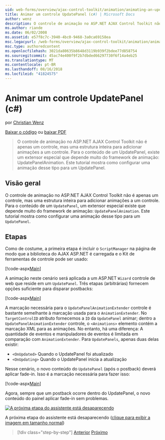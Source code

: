 ```yaml
---
uid: web-forms/overview/ajax-control-toolkit/animation/animating-an-updatepanel-control-cs
title: Animar um controle UpdatePanel (c#) | Microsoft Docs
author: wenz
description: O controle de animação no ASP.NET AJAX Control Toolkit não é apenas um controle, mas uma estrutura inteira para adicionar animações a um controle. Para o conteúdo de um...
ms.author: riande
ms.date: 06/02/2008
ms.assetid: e57f8c7c-3940-4bc0-9468-3a0ca69158ea
msc.legacyurl: /web-forms/overview/ajax-control-toolkit/animation/animating-an-updatepanel-control-cs
msc.type: authoredcontent
ms.openlocfilehash: 3021da80635b8648d3119b939f2bdee77d858754
ms.sourcegitcommit: 45ac74e400f9f2b7dbded66297730f6f14a4eb25
ms.translationtype: MT
ms.contentlocale: pt-BR
ms.lasthandoff: 08/16/2018
ms.locfileid: "41824575"
---
```

<a name="animating-an-updatepanel-control-c"></a>Animar um controle UpdatePanel (c#)
====================
por [Christian Wenz](https://github.com/wenz)

[Baixar o código](http://download.microsoft.com/download/9/3/f/93f8daea-bebd-4821-833b-95205389c7d0/UpdatePanelAnimation1.cs.zip) ou [baixar PDF](http://download.microsoft.com/download/b/6/a/b6ae89ee-df69-4c87-9bfb-ad1eb2b23373/updatepanelanimation1CS.pdf)

> O controle de animação no ASP.NET AJAX Control Toolkit não é apenas um controle, mas uma estrutura inteira para adicionar animações a um controle. Para o conteúdo de um UpdatePanel, existe um extensor especial que depende muito do framework de animação: UpdatePanelAnimation. Este tutorial mostra como configurar uma animação desse tipo para um UpdatePanel.


## <a name="overview"></a>Visão geral

O controle de animação no ASP.NET AJAX Control Toolkit não é apenas um controle, mas uma estrutura inteira para adicionar animações a um controle. Para o conteúdo de um `UpdatePanel`, um extensor especial existe que depende muito do framework de animação: `UpdatePanelAnimation`. Este tutorial mostra como configurar uma animação desse tipo para um `UpdatePanel`.

## <a name="steps"></a>Etapas

Como de costume, a primeira etapa é incluir o `ScriptManager` na página de modo que a biblioteca do AJAX ASP.NET é carregada e o Kit de ferramentas de controle pode ser usado:

[!code-aspx[Main](animating-an-updatepanel-control-cs/samples/sample1.aspx)]

A animação neste cenário será aplicada a um ASP.NET `Wizard` controle de web que reside em um `UpdatePanel`. Três etapas (arbitrárias) fornecem opções suficiente para disparar postbacks:

[!code-aspx[Main](animating-an-updatepanel-control-cs/samples/sample2.aspx)]

A marcação necessária para o `UpdatePanelAnimationExtender` controle é bastante semelhante à marcação usada para o `AnimationExtender`. No `TargetControlID` atributo fornecemos a `ID` da `UpdatePanel` animar; dentro a `UpdatePanelAnimationExtender` controle, o `<Animations>` elemento contém a marcação XML para as animações. No entanto, há uma diferença: A quantidade de eventos e manipuladores de eventos é limitada em comparação com `AnimationExtender`. Para `UpdatePanels`, apenas duas delas existir:

- `<OnUpdated>` Quando o UpdatePanel foi atualizado
- `<OnUpdating>` Quando o UpdatePanel inicia a atualização

Nesse cenário, o novo conteúdo do `UpdatePanel` (após o postback) deverá aplicar fade-in. Isso é a marcação necessária para fazer isso:

[!code-aspx[Main](animating-an-updatepanel-control-cs/samples/sample3.aspx)]

Agora, sempre que um postback ocorre dentro do UpdatePanel, o novo conteúdo do painel aplicar fade-in sem problemas.


[![A próxima etapa do assistente está desaparecendo](animating-an-updatepanel-control-cs/_static/image2.png)](animating-an-updatepanel-control-cs/_static/image1.png)

A próxima etapa do assistente está desaparecendo ([clique para exibir a imagem em tamanho normal](animating-an-updatepanel-control-cs/_static/image3.png))

> [!div class="step-by-step"]
> [Anterior](changing-an-animation-using-client-side-code-cs.md)
> [Próximo](dynamically-controlling-updatepanel-animations-cs.md)
